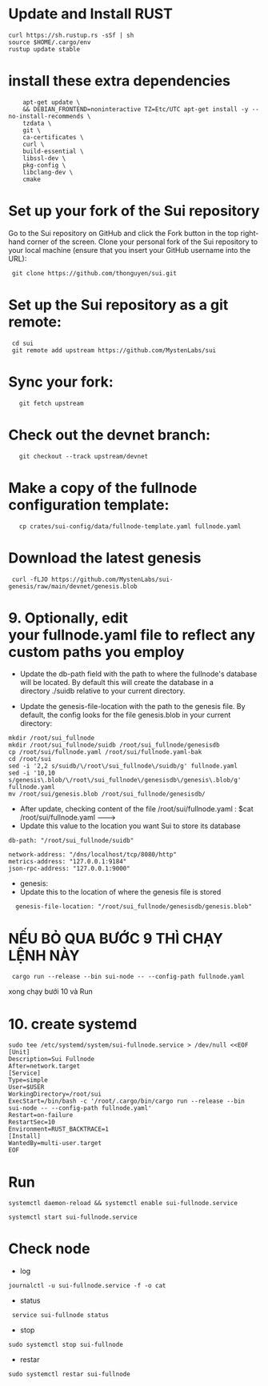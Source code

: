 
# Update and Install RUST
````
curl https://sh.rustup.rs -sSf | sh
source $HOME/.cargo/env
rustup update stable
````
# install these extra dependencies
````
    apt-get update \
    && DEBIAN_FRONTEND=noninteractive TZ=Etc/UTC apt-get install -y --no-install-recommends \
    tzdata \
    git \
    ca-certificates \
    curl \
    build-essential \
    libssl-dev \
    pkg-config \
    libclang-dev \
    cmake
 ````
# Set up your fork of the Sui repository

Go to the Sui repository on GitHub and click the Fork button in the top right-hand corner of the screen.
Clone your personal fork of the Sui repository to your local machine (ensure that you insert your GitHub username into the URL):
````
 git clone https://github.com/thonguyen/sui.git
````
# Set up the Sui repository as a git remote:
````
 cd sui
 git remote add upstream https://github.com/MystenLabs/sui
 ````
# Sync your fork:
````
   git fetch upstream
````
# Check out the devnet branch:
````
   git checkout --track upstream/devnet
````
# Make a copy of the fullnode configuration template:
````
   cp crates/sui-config/data/fullnode-template.yaml fullnode.yaml
````
# Download the latest genesis 
````
 curl -fLJO https://github.com/MystenLabs/sui-genesis/raw/main/devnet/genesis.blob
````
# 9. Optionally, edit your fullnode.yaml file to reflect any custom paths you employ

- Update the db-path field with the path to where the fullnode's database will be located. By default this will create the database in a directory ./suidb relative to your current directory.

- Update the genesis-file-location with the path to the genesis file. By default, the config looks for the file genesis.blob in your current directory:
````
mkdir /root/sui_fullnode
mkdir /root/sui_fullnode/suidb /root/sui_fullnode/genesisdb
cp /root/sui/fullnode.yaml /root/sui/fullnode.yaml-bak
cd /root/sui
sed -i '2,2 s/suidb/\/root\/sui_fullnode\/suidb/g' fullnode.yaml
sed -i '10,10 s/genesis\.blob/\/root\/sui_fullnode\/genesisdb\/genesis\.blob/g' fullnode.yaml
mv /root/sui/genesis.blob /root/sui_fullnode/genesisdb/
````
- After update, checking content of the file /root/sui/fullnode.yaml : $cat /root/sui/fullnode.yaml --->
- Update this value to the location you want Sui to store its database
````
db-path: "/root/sui_fullnode/suidb"

network-address: "/dns/localhost/tcp/8080/http"
metrics-address: "127.0.0.1:9184"
json-rpc-address: "127.0.0.1:9000"
````
- genesis:
- Update this to the location of where the genesis file is stored
````
  genesis-file-location: "/root/sui_fullnode/genesisdb/genesis.blob"
````  
  
# NẾU BỎ QUA BƯỚC 9 THÌ CHẠY LỆNH NÀY 
````
 cargo run --release --bin sui-node -- --config-path fullnode.yaml
 ````
xong chạy bưới 10 và Run

# 10. create systemd
````
sudo tee /etc/systemd/system/sui-fullnode.service > /dev/null <<EOF
[Unit]
Description=Sui Fullnode
After=network.target
[Service]
Type=simple
User=$USER
WorkingDirectory=/root/sui
ExecStart=/bin/bash -c '/root/.cargo/bin/cargo run --release --bin sui-node -- --config-path fullnode.yaml'
Restart=on-failure
RestartSec=10
Environment=RUST_BACKTRACE=1
[Install]
WantedBy=multi-user.target
EOF
````
# Run
````
systemctl daemon-reload && systemctl enable sui-fullnode.service

systemctl start sui-fullnode.service
````
# Check node
- log
````
journalctl -u sui-fullnode.service -f -o cat 
````
- status
````
 service sui-fullnode status
````
- stop
````
sudo systemctl stop sui-fullnode
````
- restar
````
sudo systemctl restar sui-fullnode
````



